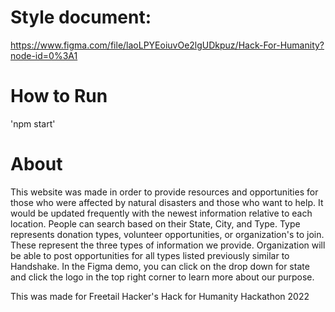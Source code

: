 # Style document: 
  https://www.figma.com/file/laoLPYEoiuvOe2lgUDkpuz/Hack-For-Humanity?node-id=0%3A1
# How to Run
  'npm start'
# About
This website was made in order to provide resources and opportunities for those who were affected by natural disasters and those who want to help. It would be updated frequently with the newest information relative to each location. People can search based on their State, City, and Type. Type represents donation types, volunteer opportunities, or organization's to join. These represent the three types of information we provide. Organization will be able to post opportunities for all types listed previously similar to Handshake. In the Figma demo, you can click on the drop down for state and click the logo in the top right corner to learn more about our purpose.

This was made for Freetail Hacker's Hack for Humanity Hackathon 2022
